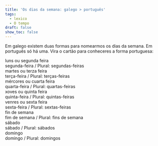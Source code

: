 ```yaml
---
title: 'Os dias da semana: galego > português'
tags:
  - lexico
  - O tempo
draft: false
show_toc: false
---
```

Em galego existem duas formas para nomearmos os dias da semana. Em português só há uma. Vira o cartão para conheceres a forma portuguesa:

<e-card color="1">
<div>luns ou segunda feira</div>
<div>segunda-feira / Plural: segundas-feiras</div>
</e-card>

<e-card color="2">
<div>martes ou terza feira</div>
<div>terça-feira / Plural: terças-feiras</div>
</e-card>

<e-card color="3">
<div>mércores ou cuarta feira</div>
<div>quarta-feira / Plural: quartas-feiras</div>
</e-card>

<e-card color="4">
<div>xoves ou quinta feira</div>
<div>quinta-feira / Plural: quintas-feiras</div>
</e-card>

<e-card color="5">
<div>venres ou sexta feira</div>
<div>sexta-feira / Plural: sextas-feiras</div>
</e-card>

<e-card color="6">
<div>fin de semana</div>
<div>fim de semana / Plural: fins de semana</div>
</e-card>

<e-card color="7">
<div>sábado</div>
<div>sábado / Plural: sábados</div>
</e-card>

<e-card color="8">
<div>domingo</div>
<div>domingo / Plural: domingos</div>
</e-card>
